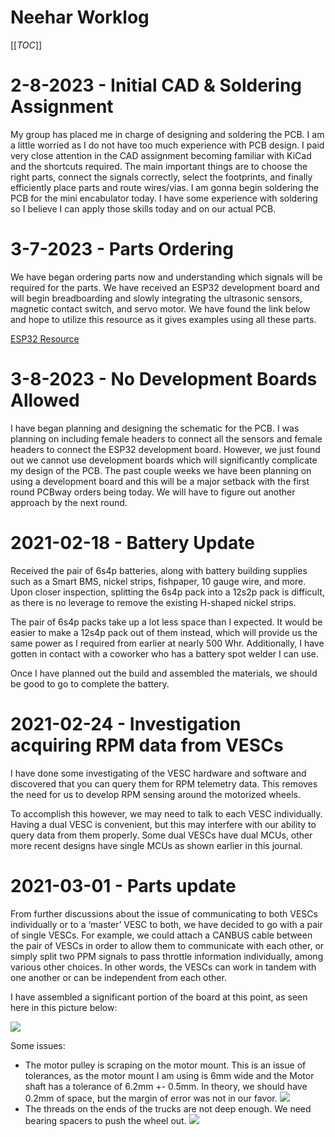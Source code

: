 # Neehar Worklog

[[_TOC_]]

# 2-8-2023 - Initial CAD & Soldering Assignment

My group has placed me in charge of designing and soldering the PCB. I am a little worried as I do not have too much experience with PCB design. I paid very close attention in the CAD assignment becoming familiar with KiCad and the shortcuts required. The main important things are to choose the right parts, connect the signals correctly, select the footprints, and finally efficiently place parts and route wires/vias. I am gonna begin soldering the PCB for the mini encabulator today. I have some experience with soldering so I believe I can apply those skills today and on our actual PCB.


# 3-7-2023 - Parts Ordering

We have began ordering parts now and understanding which signals will be required for the parts. We have received an ESP32 development board and will begin breadboarding and slowly integrating the ultrasonic sensors, magnetic contact switch, and servo motor. We have found the link below and hope to utilize this resource as it gives examples using all these parts.

[ESP32 Resource](esp32io.com)


# 3-8-2023 - No Development Boards Allowed

I have began planning and designing the schematic for the PCB. I was planning on including female headers to connect all the sensors and female headers to connect the ESP32 development board. However, we just found out we cannot use development boards which will significantly complicate my design of the PCB. The past couple weeks we have been planning on using a development board and this will be a major setback with the first round PCBway orders being today. We will have to figure out another approach by the next round.


# 2021-02-18 - Battery Update

Received the pair of 6s4p batteries, along with battery building supplies such as a Smart BMS, nickel strips, fishpaper, 10 gauge wire, and more. Upon closer inspection, splitting the 6s4p pack into a 12s2p pack is difficult, as there is no leverage to remove the existing H-shaped nickel strips.

The pair of 6s4p packs take up a lot less space than I expected. It would be easier to make a 12s4p pack out of them instead, which will provide us the same power as I required from earlier at nearly 500 Whr. Additionally, I have gotten in contact with a coworker who has a battery spot welder I can use.

Once I have planned out the build and assembled the materials, we should be good to go to complete the battery.

# 2021-02-24 - Investigation acquiring RPM data from VESCs

I have done some investigating of the VESC hardware and software and discovered that you can query them for RPM telemetry data. This removes the need for us to develop RPM sensing
around the motorized wheels.

To accomplish this however, we may need to talk to each VESC individually. Having a dual VESC is convenient, but this may interfere with our ability to query data from them properly. Some dual VESCs have dual MCUs, other more recent designs have single MCUs as shown earlier in this journal.

# 2021-03-01 - Parts update

From further discussions about the issue of communicating to both VESCs individually or to a ‘master’ VESC to both, we have decided to go with a pair of single VESCs. For example, we could attach a CANBUS cable between the pair of VESCs in order to allow them to communicate with each other, or simply split two PPM signals to pass throttle information individually, among various other choices. In other words, the VESCs can work in tandem with one another or can be independent from each other.

I have assembled a significant portion of the board at this point, as seen here in this picture below:

![](parts_update.png)

Some issues:

- The motor pulley is scraping on the motor mount. This is an issue of tolerances, as the
motor mount I am using is 6mm wide and the Motor shaft has a tolerance of 6.2mm +-
0.5mm. In theory, we should have 0.2mm of space, but the margin of error was not in our
favor.
  ![](motor_pulley_scraping.png)
- The threads on the ends of the trucks are not deep enough. We need bearing spacers to
push the wheel out.
  ![](bearing_spacer.png)
  
  
